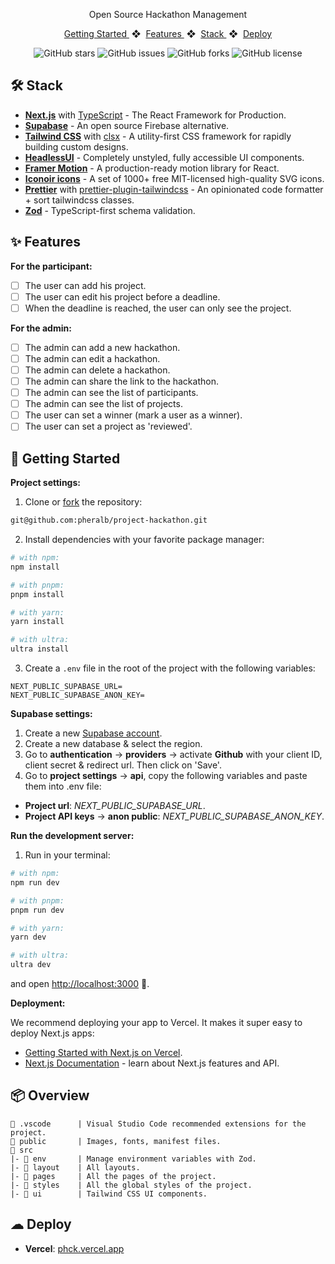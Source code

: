 <div align="center">
    <!-- <img src="" width="80" /> -->
</div>

<p align="center">Open Source Hackathon Management</p>

<div align="center">
    <a href="#-getting-started">
        Getting Started
    </a>
    <span>&nbsp;❖&nbsp;</span>
    <a href="#-features">
        Features
    </a>
    <span>&nbsp;❖&nbsp;</span>
    <a href="#%EF%B8%8F-stack">
        Stack
    </a>
    <span>&nbsp;❖&nbsp;</span>
    <a href="https://phck.vercel.app/" target="_blank">
        Deploy
    </a>
</div>

</p>

<div align="center">

![GitHub stars](https://img.shields.io/github/stars/pheralb/project-hackathon)
![GitHub issues](https://img.shields.io/github/issues/pheralb/project-hackathon)
![GitHub forks](https://img.shields.io/github/forks/pheralb/project-hackathon)
![GitHub license](https://img.shields.io/github/license/pheralb/project-hackathon)

</div>

## 🛠️ Stack

- **[Next.js](https://nextjs.org/)** with [TypeScript](https://www.typescriptlang.org/) - The React Framework for Production.
- **[Supabase](https://supabase.io/)** - An open source Firebase alternative.
- **[Tailwind CSS](https://tailwindcss.com/)** with [clsx](https://github.com/lukeed/clsx) - A utility-first CSS framework for rapidly building custom designs.
- **[HeadlessUI](https://headlessui.dev/)** - Completely unstyled, fully accessible UI components.
- **[Framer Motion](https://www.framer.com/motion/)** - A production-ready motion library for React.
- **[Iconoir icons](https://iconoir.com/)** - A set of 1000+ free MIT-licensed high-quality SVG icons.
- **[Prettier](https://prettier.io/)** with [prettier-plugin-tailwindcss](https://github.com/tailwindlabs/prettier-plugin-tailwindcss) - An opinionated code formatter + sort tailwindcss classes.
- **[Zod](https://zod.dev/)** - TypeScript-first schema validation.

## ✨ Features

**For the participant:**

- [ ] The user can add his project.
- [ ] The user can edit his project before a deadline.
- [ ] When the deadline is reached, the user can only see the project.

**For the admin:**

- [ ] The admin can add a new hackathon.
- [ ] The admin can edit a hackathon.
- [ ] The admin can delete a hackathon.
- [ ] The admin can share the link to the hackathon.
- [ ] The admin can see the list of participants.
- [ ] The admin can see the list of projects.
- [ ] The user can set a winner (mark a user as a winner).
- [ ] The user can set a project as 'reviewed'.

## 🚀 Getting Started

**Project settings:**

1. Clone or [fork](git@github.com:pheralb/project-hackathon.git) the repository:

```bash
git@github.com:pheralb/project-hackathon.git
```

2. Install dependencies with your favorite package manager:

```bash
# with npm:
npm install

# with pnpm:
pnpm install

# with yarn:
yarn install

# with ultra:
ultra install
```

3. Create a `.env` file in the root of the project with the following variables:

```env
NEXT_PUBLIC_SUPABASE_URL=
NEXT_PUBLIC_SUPABASE_ANON_KEY=
```

**Supabase settings:**

1. Create a new [Supabase account](https://app.supabase.com/).
2. Create a new database & select the region.
3. Go to **authentication** -> **providers** -> activate **Github** with your client ID, client secret & redirect url. Then click on 'Save'.
4. Go to **project settings** -> **api**, copy the following variables and paste them into .env file:

- **Project url**: _NEXT_PUBLIC_SUPABASE_URL_.
- **Project API keys** -> **anon public**: _NEXT_PUBLIC_SUPABASE_ANON_KEY_.

**Run the development server:**

1. Run in your terminal:

```bash
# with npm:
npm run dev

# with pnpm:
pnpm run dev

# with yarn:
yarn dev

# with ultra:
ultra dev
```

and open [http://localhost:3000](http://localhost:3000) 🚀.

**Deployment:**

We recommend deploying your app to Vercel. It makes it super easy to deploy Next.js apps:

- [Getting Started with Next.js on Vercel](https://vercel.com/docs/concepts/next.js/overview).
- [Next.js Documentation](https://nextjs.org/docs) - learn about Next.js features and API.

## 📦 Overview

```
📂 .vscode      | Visual Studio Code recommended extensions for the project.
📂 public       | Images, fonts, manifest files.
📂 src
|- 📂 env       | Manage environment variables with Zod.
|- 📂 layout    | All layouts.
|- 📂 pages     | All the pages of the project.
|- 📂 styles    | All the global styles of the project.
|- 📂 ui        | Tailwind CSS UI components.
```

## ☁ Deploy

- **Vercel**: [phck.vercel.app](phck.vercel.app)
